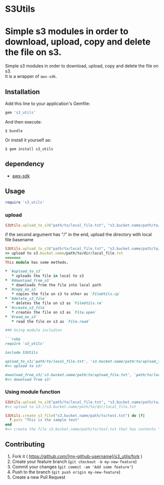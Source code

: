 # S3Utils

Simple s3 modules in order to download, upload, copy and delete the file on s3.
=======
Simple s3 modules in order to download, upload, copy and delete the file on s3.  
It is a wrapper of `aws-sdk`.

## Installation

Add this line to your application's Gemfile:

```ruby
gem 's3_utils'
```

And then execute:

    $ bundle

Or install it yourself as:

    $ gem install s3_utils

## dependency

* [aws-sdk](https://github.com/aws/aws-sdk-ruby)

## Usage

```ruby
require 's3_utils'
```

### upload
```ruby
S3Utils.upload_to_s3("path/to/local_file.txt", "s3.bucket.name/path/to/s3_file.txt")
```

if the second argument has "/" in the end, upload the directory with local file basename

```ruby
S3Utils.upload_to_s3("path/to/local_file.txt", "s3.bucket.name/path/to/dir/")
=> upload to s3.bucket.name/path/to/dir/local_file.txt
=======
This module has some methods.

* `#upload_to_s3`
   * uploads the file in local to s3
* `#download_from_s3`
   * downloads from the file into local path
* `#copy_on_s3`
   * copies the file on s3 to other as `FileUtils.cp`
* `#delete_s3_file`
   * deletes the file on s3 as `FileUtils.rm`
* `#create_s3_file`
   * creates the file on s3 as `File.open`
* `#read_on_s3`
   * read the file on s3 as `File.read`

### Using module includion

```ruby
require 's3_utils'

include S3Utils

upload_to_s3('path/to/local_file.txt', 's3.bucket.name/path/to/upload_file.txt')
#=> upload to s3!

download_from_s3('s3.bucket.name/path/to/upload_file.txt', 'path/to/local_file.txt')
#=> download from s3!
```

### Using module function
```ruby
S3Utils.upload_to_s3("path/to/local_file.txt", "s3.bucket.name/path/to/dir/")
#=> upload to s3://s3.bucket.name/path/to/dir/local_file.txt

S3Utils.create_s3_file("s3.bucket.name/path/to/test.txt") do |f|
  f.puts "This is the sample text"
end
#=> create the file s3.bucket.name/path/to/test.txt that has contents "This is the sample text"
```

## Contributing

1. Fork it ( https://github.com/[my-github-username]/s3_utils/fork )
2. Create your feature branch (`git checkout -b my-new-feature`)
3. Commit your changes (`git commit -am 'Add some feature'`)
4. Push to the branch (`git push origin my-new-feature`)
5. Create a new Pull Request
